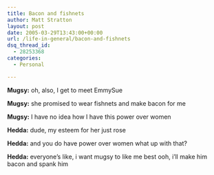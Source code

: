 ```yaml
---
title: Bacon and fishnets
author: Matt Stratton
layout: post
date: 2005-03-29T13:43:00+00:00
url: /life-in-general/bacon-and-fishnets
dsq_thread_id:
  - 28253368
categories:
  - Personal

---
```

**Mugsy:** oh, also, I get to meet EmmySue
  
**Mugsy:** she promised to wear fishnets and make bacon for me
  
**Mugsy:** I have no idea how I have this power over women
  
**Hedda:** dude, my esteem for her just rose
  
**Hedda:** and you do have power over women what up with that?
  
**Hedda:** everyone&#8217;s like, i want mugsy to like me best ooh, i&#8217;ll make him bacon and spank him